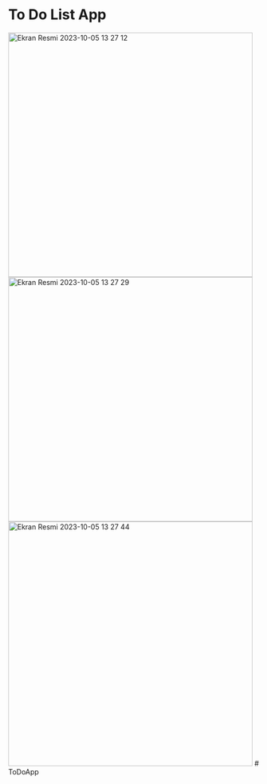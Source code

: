 # To Do List App
<img width="490" alt="Ekran Resmi 2023-10-05 13 27 12" src="https://github.com/ezgiik/Homework7/assets/128503981/9d3a7639-291c-4d54-8d75-3cee2366a68c">
<img width="490" alt="Ekran Resmi 2023-10-05 13 27 29" src="https://github.com/ezgiik/Homework7/assets/128503981/2628b6c2-4e52-4aa0-a7b5-591ce1696a73">
<img width="490" alt="Ekran Resmi 2023-10-05 13 27 44" src="https://github.com/ezgiik/Homework7/assets/128503981/57d49389-e2d1-43fa-8fb8-e9bb718fcb0a">
# ToDoApp
